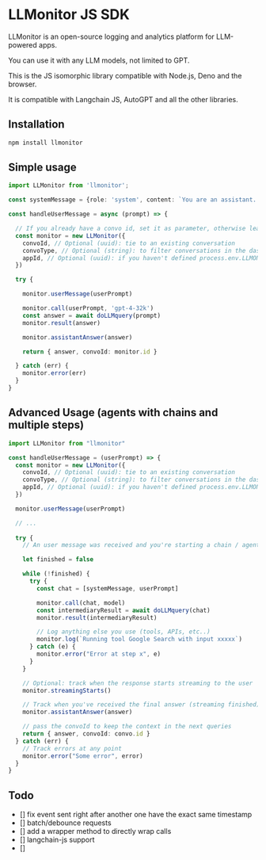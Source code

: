 # LLMonitor JS SDK

LLMonitor is an open-source logging and analytics platform for LLM-powered apps.

You can use it with any LLM models, not limited to GPT.

This is the JS isomorphic library compatible with Node.js, Deno and the browser.

It is compatible with Langchain JS, AutoGPT and all the other libraries.

## Installation

```bash
npm install llmonitor
```

## Simple usage

```typescript
import LLMonitor from 'llmonitor';

const systemMessage = {role: 'system', content: `You are an assistant...`}

const handleUserMessage = async (prompt) => {

  // If you already have a convo id, set it as parameter, otherwise leave empty
  const monitor = new LLMonitor({
    convoId, // Optional (uuid): tie to an existing conversation
    convoType, // Optional (string): to filter conversations in the dashboard by type
    appId, // Optional (uuid): if you haven't defined process.env.LLMONITOR_APP_ID
  })

  try {

    monitor.userMessage(userPrompt)

    monitor.call(userPrompt, 'gpt-4-32k')
    const answer = await doLLMquery(prompt)
    monitor.result(answer)

    monitor.assistantAnswer(answer)

    return { answer, convoId: monitor.id }

  } catch (err) {
    monitor.error(err)
  }
}
```

## Advanced Usage (agents with chains and multiple steps)

```typescript
import LLMonitor from "llmonitor"

const handleUserMessage = (userPrompt) => {
  const monitor = new LLMonitor({
    convoId, // Optional (uuid): tie to an existing conversation
    convoType, // Optional (string): to filter conversations in the dashboard by type. Ie: 'web_agent'
    appId, // Optional (uuid): if you haven't defined process.env.LLMONITOR_APP_ID
  })

  monitor.userMessage(userPrompt)

  // ...
  
  try {
    // An user message was received and you're starting a chain / agent.

    let finished = false

    while (!finished) {
      try {
        const chat = [systemMessage, userPrompt]

        monitor.call(chat, model)
        const intermediaryResult = await doLLMquery(chat)
        monitor.result(intermediaryResult)

        // Log anything else you use (tools, APIs, etc..)
        monitor.log(`Running tool Google Search with input xxxxx`)
      } catch (e) {
        monitor.error("Error at step x", e)
      }
    }

    // Optional: track when the response starts streaming to the user
    monitor.streamingStarts()

    // Track when you've received the final answer (streaming finished) to send the user
    monitor.assistantAnswer(answer)

    // pass the convoId to keep the context in the next queries
    return { answer, convoId: convo.id }
  } catch (err) {
    // Track errors at any point
    monitor.error("Some error", error)
  }
}
```


## Todo

- [] fix event sent right after another one have the exact same timestamp
- [] batch/debounce requests
- [] add a wrapper method to directly wrap calls
- [] langchain-js support
- []